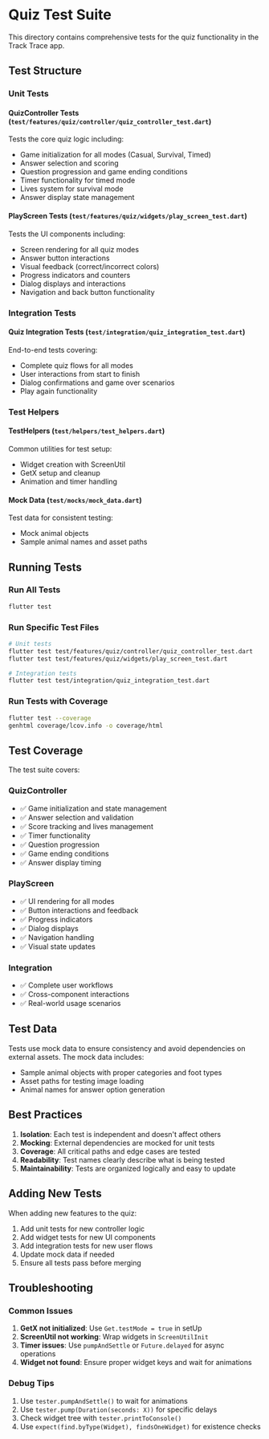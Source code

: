# Quiz Test Suite

This directory contains comprehensive tests for the quiz functionality in the Track Trace app.

## Test Structure

### Unit Tests

#### QuizController Tests (`test/features/quiz/controller/quiz_controller_test.dart`)
Tests the core quiz logic including:
- Game initialization for all modes (Casual, Survival, Timed)
- Answer selection and scoring
- Question progression and game ending conditions
- Timer functionality for timed mode
- Lives system for survival mode
- Answer display state management

#### PlayScreen Tests (`test/features/quiz/widgets/play_screen_test.dart`)
Tests the UI components including:
- Screen rendering for all quiz modes
- Answer button interactions
- Visual feedback (correct/incorrect colors)
- Progress indicators and counters
- Dialog displays and interactions
- Navigation and back button functionality

### Integration Tests

#### Quiz Integration Tests (`test/integration/quiz_integration_test.dart`)
End-to-end tests covering:
- Complete quiz flows for all modes
- User interactions from start to finish
- Dialog confirmations and game over scenarios
- Play again functionality

### Test Helpers

#### TestHelpers (`test/helpers/test_helpers.dart`)
Common utilities for test setup:
- Widget creation with ScreenUtil
- GetX setup and cleanup
- Animation and timer handling

#### Mock Data (`test/mocks/mock_data.dart`)
Test data for consistent testing:
- Mock animal objects
- Sample animal names and asset paths

## Running Tests

### Run All Tests
```bash
flutter test
```

### Run Specific Test Files
```bash
# Unit tests
flutter test test/features/quiz/controller/quiz_controller_test.dart
flutter test test/features/quiz/widgets/play_screen_test.dart

# Integration tests
flutter test test/integration/quiz_integration_test.dart
```

### Run Tests with Coverage
```bash
flutter test --coverage
genhtml coverage/lcov.info -o coverage/html
```

## Test Coverage

The test suite covers:

### QuizController
- ✅ Game initialization and state management
- ✅ Answer selection and validation
- ✅ Score tracking and lives management
- ✅ Timer functionality
- ✅ Question progression
- ✅ Game ending conditions
- ✅ Answer display timing

### PlayScreen
- ✅ UI rendering for all modes
- ✅ Button interactions and feedback
- ✅ Progress indicators
- ✅ Dialog displays
- ✅ Navigation handling
- ✅ Visual state updates

### Integration
- ✅ Complete user workflows
- ✅ Cross-component interactions
- ✅ Real-world usage scenarios

## Test Data

Tests use mock data to ensure consistency and avoid dependencies on external assets. The mock data includes:
- Sample animal objects with proper categories and foot types
- Asset paths for testing image loading
- Animal names for answer option generation

## Best Practices

1. **Isolation**: Each test is independent and doesn't affect others
2. **Mocking**: External dependencies are mocked for unit tests
3. **Coverage**: All critical paths and edge cases are tested
4. **Readability**: Test names clearly describe what is being tested
5. **Maintainability**: Tests are organized logically and easy to update

## Adding New Tests

When adding new features to the quiz:

1. Add unit tests for new controller logic
2. Add widget tests for new UI components
3. Add integration tests for new user flows
4. Update mock data if needed
5. Ensure all tests pass before merging

## Troubleshooting

### Common Issues

1. **GetX not initialized**: Use `Get.testMode = true` in setUp
2. **ScreenUtil not working**: Wrap widgets in `ScreenUtilInit`
3. **Timer issues**: Use `pumpAndSettle` or `Future.delayed` for async operations
4. **Widget not found**: Ensure proper widget keys and wait for animations

### Debug Tips

1. Use `tester.pumpAndSettle()` to wait for animations
2. Use `tester.pump(Duration(seconds: X))` for specific delays
3. Check widget tree with `tester.printToConsole()`
4. Use `expect(find.byType(Widget), findsOneWidget)` for existence checks
